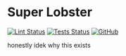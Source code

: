 # Super Lobster

[![Lint Status](https://github.com/baconsenpaii/super-lobster/actions/workflows/lint.yml/badge.svg)](/actions/workflows/lint.yml)
[![Tests Status](https://github.com/baconsenpaii/super-lobster/actions/workflows/tests.yml/badge.svg)](/actions/workflows/tests.yml)
[![GitHub](https://img.shields.io/github/license/baconsenpaii/super-lobster)](/LICENSE)

honestly idek why this exists